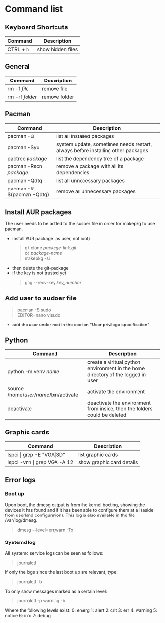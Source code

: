 # Command list

## Keyboard Shortcuts
Command | Description
---|---
CTRL + h | show hidden files

## General
Command | Description
---|---
rm -f *file* | remove file
rm -rf *folder* | remove folder

## Pacman
Command | Description
---|---
pacman -Q | list all installed packages
pacman -Syu | system update, sometimes needs restart, always before installing other packages
pactree *package* | list the dependency tree of a package
pacman -Rscn *package* | remove a package with all its dependencies
pacman -Qdtq | list all unnecessary packages
pacman -R $(pacman -Qdtq) | remove all unnecessary packages

## Install AUR packages
The user needs to be added to the sudoer file in order for makepkg to use pacman.
* install AUR package (as user, not root)
  > git clone *package-link.git*\
  > cd *package-name*\
  > makepkg -si
* then delete the git-package
* if the key is not trusted yet
  > gpg --recv-key *key_number*

## Add user to sudoer file
> pacman -S sudo\
> EDITOR=nano visudo
* add the user under root in the section "User privilege specification"

## Python
Command | Description
---|---
python -m venv *name* | create a viritual python environment in the home directory of the logged in user
source /home/*user*/*name*/bin/activate | activate the environment
deactivate | deactivate the environment from inside, then the folders could be deleted

## Graphic cards
Command | Description
---|---
lspci \| grep -E "VGA\|3D" | list graphic cards
lspci -vnn \| grep VGA -A 12 | show graphic card details

## Error logs

### Boot up
Upon boot, the dmesg output is from the kernel booting, showing the devices it has found and if it has been able to configure them at all (aside from userland configuration). This log is also available in the file /var/log/dmesg.
> dmesg --level=err,warn -Tx

### Systemd log
All systemd service logs can be seen as follows:
> journalctl

If only the logs since the last boot up are relevant, type:
> journalctl -b

To only show messages marked as a certain level:
> journalctl -p warning -b

Where the following levels exist:
    0: emerg
    1: alert
    2: crit
    3: err
    4: warning
    5: notice
    6: info
    7: debug
